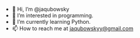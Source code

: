 - 👋 Hi, I’m @jaqubowsky
- 👀 I’m interested in programming.
- 🌱 I’m currently learning Python.
- 📫 How to reach me at jaqubowskyy@gmail.com

<!---
jaqubowsky/jaqubowsky is a ✨ special ✨ repository because its `README.md` (this file) appears on your GitHub profile.
You can click the Preview link to take a look at your changes.
--->
